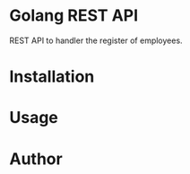 # Golang REST API

REST API to handler the register of employees.

# Installation

# Usage

# Author
